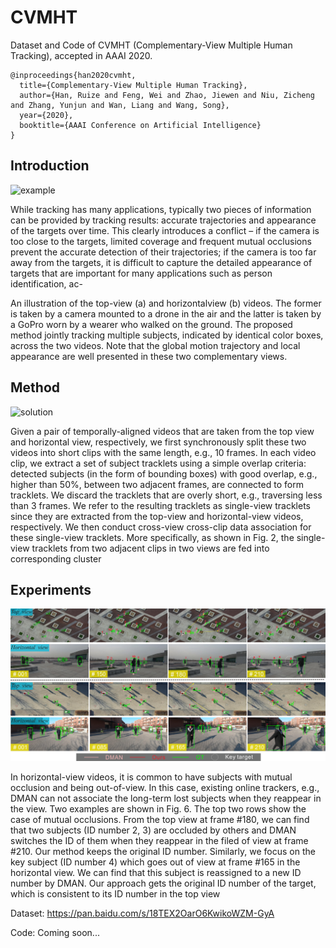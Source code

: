 # CVMHT
Dataset and Code of CVMHT (Complementary-View Multiple Human Tracking), accepted in AAAI 2020.

```
@inproceedings{han2020cvmht,
  title={Complementary-View Multiple Human Tracking}, 
  author={Han, Ruize and Feng, Wei and Zhao, Jiewen and Niu, Zicheng and Zhang, Yunjun and Wan, Liang and Wang, Song},  
  year={2020},  
  booktitle={AAAI Conference on Artificial Intelligence}
}
```
## Introduction

![example](https://github.com/HanRuize/CVMHT/blob/master/figs/example.jpg)

While tracking has many applications, typically two pieces of information can be provided by tracking results: accurate trajectories and appearance of the targets over time. This clearly introduces a conflict – if the camera is too close to the targets, limited coverage and frequent mutual occlusions prevent the accurate detection of their trajectories; if the camera is too far away from the targets, it is difficult to capture the detailed appearance of targets that are important for many applications such as person identification, ac-


An illustration of the top-view (a) and horizontalview (b) videos. The former is taken by a camera mounted to a drone in the air and the latter is taken by a GoPro worn by a wearer who walked on the ground. The proposed method jointly tracking multiple subjects, indicated by identical color boxes, across the two videos. Note that the global motion trajectory and local appearance are well presented in these
two complementary views.

## Method

![solution](https://github.com/HanRuize/CVMHT/blob/master/figs/solution.jpg)

Given a pair of temporally-aligned videos that are taken from the top view and horizontal view, respectively, we first synchronously split these two videos into short clips with the same length, e.g., 10 frames. In each video clip, we extract a set of subject tracklets using a simple overlap criteria: detected subjects (in the form of bounding boxes) with good overlap, e.g., higher than 50%, between two adjacent frames, are connected to form tracklets. We discard the tracklets that are overly short, e.g., traversing less than 3 frames. We refer to the resulting tracklets as single-view tracklets since they are extracted from the top-view and horizontal-view videos, respectively. We then conduct cross-view cross-clip data association for these single-view tracklets. More specifically, as shown in Fig. 2, the single-view tracklets from two adjacent clips in two views are fed into corresponding cluster

## Experiments

![res](https://github.com/HanRuize/CVMHT/blob/master/figs/fig_case.png)

In horizontal-view videos, it is common to have subjects with mutual occlusion and being out-of-view. In this case, existing online trackers, e.g., DMAN can not associate the long-term lost subjects when they reappear in the view. Two examples are shown in Fig. 6.
The top two rows show the case of mutual occlusions. From the top view at frame #180, we can find that two subjects (ID
number 2, 3) are occluded by others and DMAN switches the ID of them when they reappear in the filed of view at frame #210. Our method keeps the original ID number. Similarly, we focus on the key subject (ID number 4) which goes out of view at frame #165 in the horizontal view. We can find that this subject is reassigned to a new ID number by DMAN. Our approach gets the original ID number of the target, which is consistent to its ID number in the top view


Dataset: https://pan.baidu.com/s/18TEX2OarO6KwikoWZM-GyA

Code: Coming soon...
